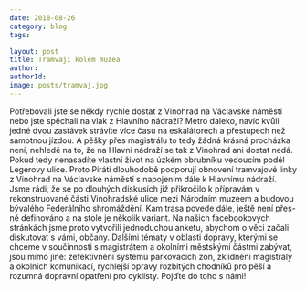 ```yaml
---
date: 2018-08-26
category: blog
tags:

layout: post
title: Tramvají kolem muzea
author: 
authorId: 
image: posts/tramvaj.jpg
---
```


Potřebovali jste se někdy rychle dostat z Vinohrad na Václavské náměstí nebo jste spěchali na vlak z Hlavního nádraží? Metro daleko, navíc kvůli jedné dvou zastávek strávíte více času na eskalátorech a přestupech než samotnou jízdou. A pěšky přes magistrálu to tedy žádná krásná procházka není, nehledě na to, že na Hlavní nádraží se tak z Vinohrad ani dostat nedá. Pokud tedy nenasadíte vlastní život na úzkém obrubníku vedoucím podél Legerovy ulice.
Proto Piráti dlouhodobě podporují obnovení tramvajové linky z Vinohrad na Václavské náměstí s napojením dále k Hlavnímu nádraží. Jsme rádi, že se po dlouhých diskusích již přikročilo k přípravám v rekonstruované části Vinohradské ulice mezi Národním muzeem a budovou bývalého Federálního shromáždění. Kam trasa povede dále, ještě není přes- ně definováno a na stole je několik variant. Na našich facebookových stránkách jsme proto vytvořili jednoduchou anketu, abychom o věci začali diskutovat s vámi, občany.
Dalšími tématy v oblasti dopravy, kterými se chceme v součinnosti s magistrátem a okolními městskými částmi zabývat, jsou mimo jiné: zefektivnění systému parkovacích zón, zklidnění magistrály a okolních komunikací, rychlejší opravy rozbitých chodníků pro pěší a rozumná dopravní opatření pro cyklisty. Pojďte do toho s námi!
